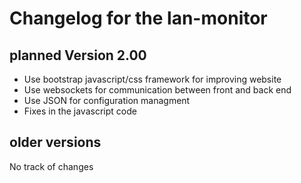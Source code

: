 # Changelog for the lan-monitor

## planned Version 2.00

- Use bootstrap javascript/css framework for improving website
- Use websockets for communication between front and back end
- Use JSON for configuration managment
- Fixes in the javascript code  

## older versions

No track of changes